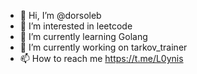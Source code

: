 - 👋 Hi, I’m @dorsoleb
- 👀 I’m interested in leetcode
- 🌱 I’m currently learning Golang
- 💞️ I’m currently working on tarkov_trainer
- 📫 How to reach me https://t.me/L0ynis

<!---
dorsoleb/dorsoleb is a ✨ special ✨ repository because its `README.md` (this file) appears on your GitHub profile.
You can click the Preview link to take a look at your changes.
--->
